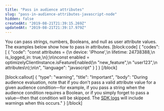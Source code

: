 ```yaml
---
title: "Pass in audience attributes"
slug: "pass-in-audience-attributes-javascript-node"
hidden: false
createdAt: "2019-08-21T21:39:15.269Z"
updatedAt: "2019-08-21T21:39:17.979Z"
---
```

You can pass strings, numbers, Booleans, and null as user attribute values. The examples below show how to pass in attributes.
[block:code]
{
  "codes": [
    {
      "code": "const attributes = {\n  device: 'iPhone',\n  lifetime: 24738388,\n  is_logged_in: true,\n};\n\nconst enabled = optimizelyClientInstance.isFeatureEnabled(\n  \"new_feature\",\n  \"user123\",\n  attributes\n);\n\n",
      "language": "javascript"
    }
  ]
}
[/block]

[block:callout]
{
  "type": "warning",
  "title": "Important",
  "body": "During audience evaluation, note that if you don't pass a valid attribute value for a given audience condition—for example, if you pass a string when the audience condition requires a Boolean, or if you simply forget to pass a value—then that condition will be skipped. The [SDK logs](doc:customize-logger-javascript-node) will include warnings when this occurs."
}
[/block]